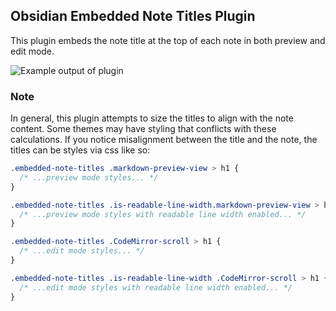 ## Obsidian Embedded Note Titles Plugin

This plugin embeds the note title at the top of each note in both preview and edit mode.

<img src="https://raw.githubusercontent.com/mgmeyers/obsidian-embedded-note-titles/main/screenshots/example01.gif" alt="Example output of plugin" />


### Note

In general, this plugin attempts to size the titles to align with the note content. Some themes may have styling that conflicts with these calculations. If you notice misalignment between the title and the note, the titles can be styles via css like so:

```css
.embedded-note-titles .markdown-preview-view > h1 {
  /* ...preview mode styles... */
}

.embedded-note-titles .is-readable-line-width.markdown-preview-view > h1 {
  /* ...preview mode styles with readable line width enabled... */
}

.embedded-note-titles .CodeMirror-scroll > h1 {
  /* ...edit mode styles... */
}

.embedded-note-titles .is-readable-line-width .CodeMirror-scroll > h1 {
  /* ...edit mode styles with readable line width enabled... */
}
```